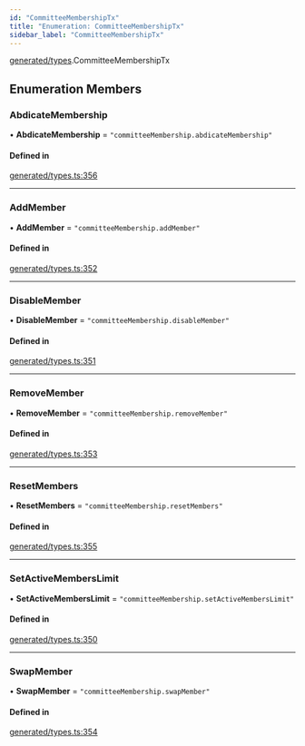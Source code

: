 ```yaml
---
id: "CommitteeMembershipTx"
title: "Enumeration: CommitteeMembershipTx"
sidebar_label: "CommitteeMembershipTx"
---
```


[generated/types](../../../../modules/Generated/Types/Types.md).CommitteeMembershipTx

## Enumeration Members

### AbdicateMembership

• **AbdicateMembership** = ``"committeeMembership.abdicateMembership"``

#### Defined in

[generated/types.ts:356](https://github.com/PolymeshAssociation/polymesh-sdk/blob/5a778578/src/generated/types.ts#L356)

___

### AddMember

• **AddMember** = ``"committeeMembership.addMember"``

#### Defined in

[generated/types.ts:352](https://github.com/PolymeshAssociation/polymesh-sdk/blob/5a778578/src/generated/types.ts#L352)

___

### DisableMember

• **DisableMember** = ``"committeeMembership.disableMember"``

#### Defined in

[generated/types.ts:351](https://github.com/PolymeshAssociation/polymesh-sdk/blob/5a778578/src/generated/types.ts#L351)

___

### RemoveMember

• **RemoveMember** = ``"committeeMembership.removeMember"``

#### Defined in

[generated/types.ts:353](https://github.com/PolymeshAssociation/polymesh-sdk/blob/5a778578/src/generated/types.ts#L353)

___

### ResetMembers

• **ResetMembers** = ``"committeeMembership.resetMembers"``

#### Defined in

[generated/types.ts:355](https://github.com/PolymeshAssociation/polymesh-sdk/blob/5a778578/src/generated/types.ts#L355)

___

### SetActiveMembersLimit

• **SetActiveMembersLimit** = ``"committeeMembership.setActiveMembersLimit"``

#### Defined in

[generated/types.ts:350](https://github.com/PolymeshAssociation/polymesh-sdk/blob/5a778578/src/generated/types.ts#L350)

___

### SwapMember

• **SwapMember** = ``"committeeMembership.swapMember"``

#### Defined in

[generated/types.ts:354](https://github.com/PolymeshAssociation/polymesh-sdk/blob/5a778578/src/generated/types.ts#L354)

